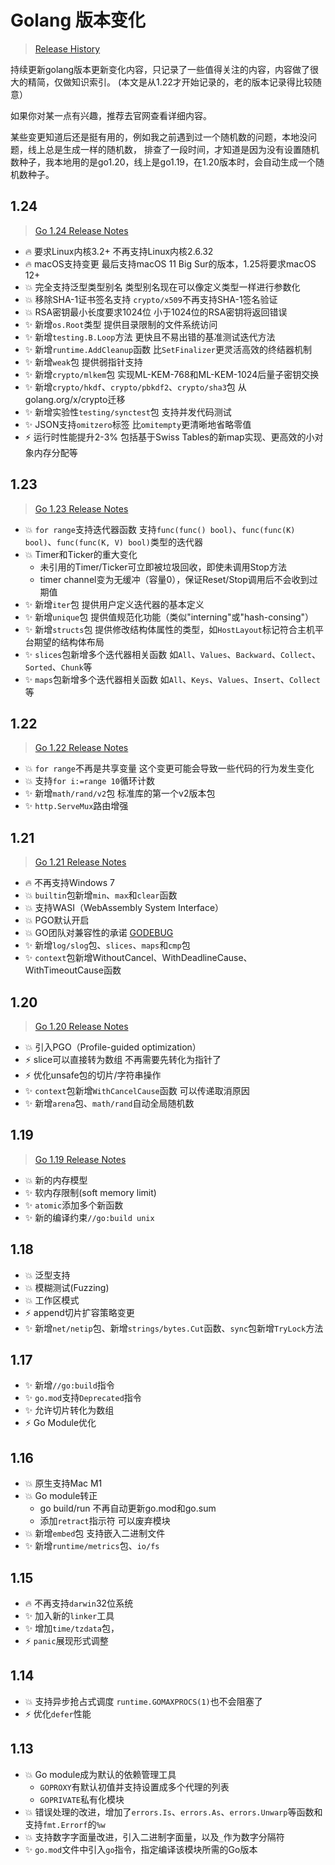 # Golang 版本变化

> [Release History](https://tip.golang.org/doc/devel/release)

持续更新golang版本更新变化内容，只记录了一些值得关注的内容，内容做了很大的精简，仅做知识索引。
(本文是从1.22才开始记录的，老的版本记录得比较随意）

如果你对某一点有兴趣，推荐去官网查看详细内容。

某些变更知道后还是挺有用的，例如我之前遇到过一个随机数的问题，本地没问题，线上总是生成一样的随机数，
排查了一段时间，才知道是因为没有设置随机数种子，我本地用的是go1.20，线上是go1.19，在1.20版本时，会自动生成一个随机数种子。

## 1.24

> [Go 1.24 Release Notes](https://tip.golang.org/doc/go1.24)

- 🔥 要求Linux内核3.2+ 不再支持Linux内核2.6.32
- 🔥 macOS支持变更 最后支持macOS 11 Big Sur的版本，1.25将要求macOS 12+
- 💥 完全支持泛型类型别名 类型别名现在可以像定义类型一样进行参数化
- 💥 移除SHA-1证书签名支持 `crypto/x509`不再支持SHA-1签名验证
- 💥 RSA密钥最小长度要求1024位 小于1024位的RSA密钥将返回错误
- ✨ 新增`os.Root`类型 提供目录限制的文件系统访问
- ✨ 新增`testing.B.Loop`方法 更快且不易出错的基准测试迭代方法
- ✨ 新增`runtime.AddCleanup`函数 比`SetFinalizer`更灵活高效的终结器机制
- ✨ 新增`weak`包 提供弱指针支持
- ✨ 新增`crypto/mlkem`包 实现ML-KEM-768和ML-KEM-1024后量子密钥交换
- ✨ 新增`crypto/hkdf`、`crypto/pbkdf2`、`crypto/sha3`包 从golang.org/x/crypto迁移
- ✨ 新增实验性`testing/synctest`包 支持并发代码测试
- ✨ JSON支持`omitzero`标签 比`omitempty`更清晰地省略零值
- ⚡️ 运行时性能提升2-3% 包括基于Swiss Tables的新map实现、更高效的小对象内存分配等

## 1.23

> [Go 1.23 Release Notes](https://tip.golang.org/doc/go1.23)

- 💥 `for range`支持迭代器函数 支持`func(func() bool)`、`func(func(K) bool)`、`func(func(K, V) bool)`类型的迭代器
- 💥 Timer和Ticker的重大变化
  - 未引用的Timer/Ticker可立即被垃圾回收，即使未调用Stop方法
  - timer channel变为无缓冲（容量0），保证Reset/Stop调用后不会收到过期值
- ✨ 新增`iter`包 提供用户定义迭代器的基本定义
- ✨ 新增`unique`包 提供值规范化功能（类似"interning"或"hash-consing"）
- ✨ 新增`structs`包 提供修改结构体属性的类型，如`HostLayout`标记符合主机平台期望的结构体布局
- ✨ `slices`包新增多个迭代器相关函数 如`All`、`Values`、`Backward`、`Collect`、`Sorted`、`Chunk`等
- ✨ `maps`包新增多个迭代器相关函数 如`All`、`Keys`、`Values`、`Insert`、`Collect`等

## 1.22

> [Go 1.22 Release Notes](https://tip.golang.org/doc/go1.22)

- 💥 `for range`不再是共享变量 这个变更可能会导致一些代码的行为发生变化
- 💥 支持`for i:=range 10`循环计数
- ✨ 新增`math/rand/v2`包 标准库的第一个v2版本包
- ✨ `http.ServeMux`路由增强

## 1.21

> [Go 1.21 Release Notes](https://tip.golang.org/doc/go1.21)

- 🔥 不再支持Windows 7
- 💥 `builtin`包新增`min`、`max`和`clear`函数
- 💥 支持WASI（WebAssembly System Interface）
- 💥 PGO默认开启
- 💥 GO团队对兼容性的承诺 [GODEBUG](https://go.dev/doc/godebug#history)
- ✨ 新增`log/slog`包、`slices`、`maps`和`cmp`包
- ✨ `context`包新增WithoutCancel、WithDeadlineCause、WithTimeoutCause函数

## 1.20

> [Go 1.20 Release Notes](https://tip.golang.org/doc/go1.20)

- 💥 引入PGO（Profile-guided optimization）
- ⚡️ slice可以直接转为数组 不再需要先转化为指针了
- ⚡️ 优化unsafe包的切片/字符串操作
- ✨ `context`包新增`WithCancelCause`函数 可以传递取消原因
- ✨ 新增`arena`包、`math/rand`自动全局随机数

## 1.19

> [Go 1.19 Release Notes](https://tip.golang.org/doc/go1.19)

- 💥 新的内存模型
- ✨ 软内存限制(soft memory limit)
- ✨ `atomic`添加多个新函数
- ✨ 新的编译约束`//go:build unix`

## 1.18

- 💥 泛型支持
- 💥 模糊测试(Fuzzing)
- 💥 工作区模式
- ⚡️ append切片扩容策略变更
- ✨ 新增`net/netip`包、新增`strings/bytes.Cut`函数、`sync`包新增`TryLock`方法

## 1.17

- ✨ 新增`//go:build`指令
- ✨ `go.mod`支持`Deprecated`指令
- ✨ 允许切片转化为数组
- ⚡️ Go Module优化

## 1.16

- 💥 原生支持Mac M1
- 💥 Go module转正
  - go build/run 不再自动更新go.mod和go.sum
  - 添加`retract`指示符 可以废弃模块
- 💥 新增`embed`包 支持嵌入二进制文件
- ✨ 新增`runtime/metrics`包、`io/fs`

## 1.15

- 🔥 不再支持`darwin`32位系统
- ✨ 加入新的`linker`工具
- ✨ 增加`time/tzdata`包，
- ⚡️ `panic`展现形式调整

## 1.14

- 💥 支持异步抢占式调度 `runtime.GOMAXPROCS(1)`也不会阻塞了
- ⚡️ 优化`defer`性能

## 1.13

- 💥 Go module成为默认的依赖管理工具
  - `GOPROXY`有默认初值并支持设置成多个代理的列表
  - `GOPRIVATE`私有化模块
- 💥 错误处理的改进，增加了`errors.Is`、`errors.As`、`errors.Unwarp`等函数和支持`fmt.Errorf`的`%w`
- 💥 支持数字字面量改进，引入二进制字面量，以及`_`作为数字分隔符
- ✨ `go.mod`文件中引入`go`指令，指定编译该模块所需的Go版本
